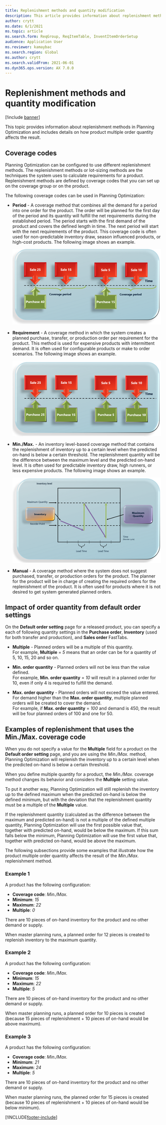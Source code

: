 ```yaml
---
title: Replenishment methods and quantity modification
description: This article provides information about replenishment methods in Planning Optimization and includes details on how product multiple order quantity affects the result. 
author: crytt
ms.date: 6/1/2021
ms.topic: article
ms.search.form: ReqGroup, ReqItemTable, InventItemOrderSetup
audience: Application User
ms.reviewer: kamaybac
ms.search.region: Global
ms.author: crytt
ms.search.validFrom: 2021-06-01
ms.dyn365.ops.version: AX 7.0.0
---
```


# Replenishment methods and quantity modification

[!include [banner](../../includes/banner.md)]

This topic provides information about replenishment methods in Planning Optimization and includes details on how product multiple order quantity affects the result.

## Coverage codes

Planning Optimization can be configured to use different replenishment methods. The replenishment methods or lot-sizing methods are the techniques the system uses to calculate requirements for a product. Replenishment methods are defined by coverage codes that you can set up on the coverage group or on the product.

The following coverage codes can be used in Planning Optimization:

- **Period** - A coverage method that combines all the demand for a period into one order for the product. The order will be planned for the first day of the period and its quantity will fulfill the net requirements during the established period. The period starts with the first demand of the product and covers the defined length in time. The next period will start with the next requirements of the product. This coverage code is often used for non-predictable inventory draw, season influenced products, or high-cost products. The following image shows an example.

    ![Period coverage code usage example](./media/coverage-code-period.png "Period coverage code usage example")

- **Requirement** - A coverage method in which the system creates a planned purchase, transfer, or production order per requirement for the product. This method is used for expensive products with intermittent demand. It is often used for configurable products or make to order scenarios. The following image shows an example.

    ![Requirement coverage code usage example](./media/coverage-code-requirement.png "Requirement coverage code usage example")

- **Min./Max.** - An inventory level-based coverage method that contains the replenishment of inventory up to a certain level when the predicted on-hand is below a certain threshold. The replenishment quantity will be the difference between the maximum level and the predicted on-hand level. It is often used for predictable inventory draw, high runners, or less expensive products.  The following image shows an example.

    ![Min./Max. coverage code usage example](./media/coverage-code-min-max.png "Min./Max. coverage code usage example")

- **Manual** - A coverage method where the system does not suggest purchased, transfer, or production orders for the product. The planner for the product will be in charge of creating the required orders for the replenishment of the product. It is often used for products where it is not desired to get system generated planned orders.

## Impact of order quantity from default order settings

On the **Default order setting** page for a released product, you can specify a each of following quantity settings in the **Purchase order**, **Inventory** (used for both transfer and production), and **Sales order** FastTabs.

- **Multiple** - Planned orders will be a multiple of this quantity.  
For example, **Multiple** = *5* means that an order can be for a quantity of 5, 10, 15, 20 and so on.

- **Min. order quantity** - Planned orders will not be less than the value defined.  
For example, **Min. order quantity** = *10* will result in a planned order for 10, even if only 4 is required to fulfill the demand.

- **Max. order quantity** - Planned orders will not exceed the value entered. For demand higher than the **Max. order quantity**, multiple planned orders will be created to cover the demand.  
For example, if **Max. order quantity** = *100* and demand is 450, the result will be four planned orders of 100 and one for 50.

## Examples of replenishment that uses the Min./Max. coverage code

When you do not specify a value for the **Multiple** field for a product on the **Default order setting** page, and you are using the *Min./Max.* method, Planning Optimization will replenish the inventory up to a certain level when the predicted on-hand is below a certain threshold.

When you define multiple quantity for a product, the *Min./Max.* coverage method changes its behavior and considers the **Multiple** setting value.

To put it another way, Planning Optimization will still replenish the inventory up to the defined maximum when the predicted on-hand is below the defined minimum, but with the deviation that the replenishment quantity must be a multiple of the **Multiple** value.

If the replenishment quantity (calculated as the difference between the maximum and predicted on-hand) is not a multiple of the defined multiple quantity, Planning Optimization will use the first possible value that, together with predicted on-hand, would be below the maximum. If this sum falls below the minimum, Planning Optimization will use the first value that, together with predicted on-hand, would be above the maximum.

The following subsections provide some examples that illustrate how the product multiple order quantity affects the result of the *Min./Max.* replenishment method.

### Example 1

A product has the following configuration:

- **Coverage code**: *Min./Max.*  
- **Minimum**: *15*
- **Maximum**: *22*
- **Multiple**: *0*

There are 10 pieces of on-hand inventory for the product and no other demand or supply.

When master planning runs, a planned order for 12 pieces is created to replenish inventory to the maximum quantity.

### Example 2

A product has the following configuration:

- **Coverage code**: *Min./Max.*
- **Minimum**: *15*
- **Maximum**: *22*
- **Multiple**: *5*

There are 10 pieces of on-hand inventory for the product and no other demand or supply.

When master planning runs, a planned order for 10 pieces is created (because 15 pieces of replenishment + 10 pieces of on-hand would be above maximum).

### Example 3

A product has the following configuration:

- **Coverage code**: *Min./Max.*
- **Minimum**: *21*
- **Maximum**: *24*
- **Multiple**: *5*

There are 10 pieces of on-hand inventory for the product and no other demand or supply.

When master planning runs, the planned order for 15 pieces is created (because 10 pieces of replenishment + 10 pieces of on-hand would be below minimum).


[!INCLUDE[footer-include](../../../includes/footer-banner.md)]

